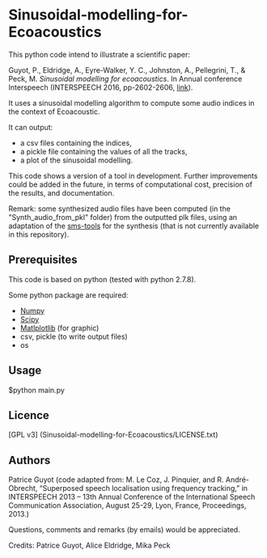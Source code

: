 # Sinusoidal-modelling-for-Ecoacoustics

This python code intend to illustrate a scientific paper: 

Guyot, P., Eldridge, A., Eyre-Walker, Y. C., Johnston, A., Pellegrini, T., & Peck, M. *Sinusoidal modelling for ecoacoustics*. In Annual conference Interspeech (INTERSPEECH 2016, pp-2602-2606, [link](https://hal.archives-ouvertes.fr/hal-01474894/document)).

 It uses a sinusoidal modelling algorithm to compute some audio indices in the context of Ecoacoustic.

It can output:
 * a csv files containing the indices,
 * a pickle file containing the values of all the tracks,
 * a plot of the sinusoidal modelling.

This code shows a version of a tool in development. Further improvements could be added in the future, in terms of computational cost, precision of the results, and documentation. 

 
Remark: some synthesized audio files have been computed (in the "Synth_audio_from_pkl" folder) from the outputted plk files, using an adaptation of the [sms-tools](https://github.com/MTG/sms-tools) for the synthesis (that is not currently available in this repository). 


## Prerequisites

This code is based on python (tested with python 2.7.8).

Some python package are required:

 * [Numpy](http://www.numpy.org/)
 * [Scipy](http://www.scipy.org/)
 * [Matlplotlib](http://matplotlib.org/) (for graphic)
 * csv, pickle (to write output files)
 * os
 
## Usage

$python main.py


## Licence

[GPL v3] (Sinusoidal-modelling-for-Ecoacoustics/LICENSE.txt)


## Authors

Patrice Guyot
(code adapted from: M. Le Coz, J. Pinquier, and R. André-Obrecht, “Superposed speech localisation using frequency tracking,” in INTERSPEECH 2013 – 13th Annual Conference of the International Speech Communication Association, August 25-29, Lyon, France, Proceedings, 2013.)
    
Questions, comments and remarks (by emails) would be appreciated.   
    
Credits: Patrice Guyot, Alice Eldridge, Mika Peck
